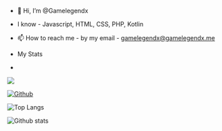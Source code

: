 - 👋 Hi, I’m @Gamelegendx
- I know - Javascript, HTML, CSS, PHP, Kotlin
- 📫 How to reach me - by my email - gamelegendx@gamelegendx.me

- My Stats
- 
![](https://visitor-badge.laobi.icu/badge?page_id=Gamelegendx.CharalambosIoannou)

[![Github](https://img.shields.io/github/followers/CharalambosIoannou?label=Follow&style=social)](https://github.com/Gamelegendx)

![Top Langs](https://github-readme-stats.vercel.app/api/top-langs/?username=Gamelegendx&theme=tokyonight)

![Github stats](https://github-readme-stats.vercel.app/api?username=Gamelegendx)
<!---
Gamelegendx/Gamelegendx is a ✨ special ✨ repository because its `README.md` (this file) appears on your GitHub profile.
You can click the Preview link to take a look at your changes.
--->

